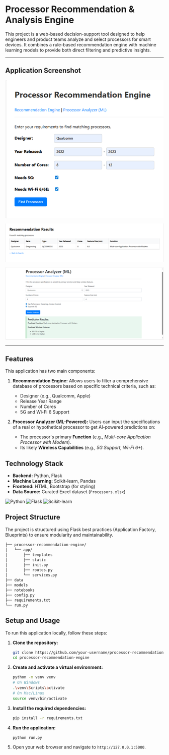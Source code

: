 # Processor Recommendation & Analysis Engine

This project is a web-based decision-support tool designed to help engineers and product teams analyze and select processors for smart devices. It combines a rule-based recommendation engine with machine learning models to provide both direct filtering and predictive insights.

---

## Application Screenshot

![Screenshot of the application's prediction page](<app_ss_1.png>)

![Screenshot of the application's prediction page](<app_ss_2.png>)

![Screenshot of the application's prediction page](<app_ss_3.png>)

---

## Features

This application has two main components:

1.  **Recommendation Engine:** Allows users to filter a comprehensive database of processors based on specific technical criteria, such as:
    - Designer (e.g., Qualcomm, Apple)
    - Release Year Range
    - Number of Cores
    - 5G and Wi-Fi 6 Support

2.  **Processor Analyzer (ML-Powered):** Users can input the specifications of a real or hypothetical processor to get AI-powered predictions on:
    - The processor's primary **Function** (e.g., *Multi-core Application Processor with Modem*).
    - Its likely **Wireless Capabilities** (e.g., *5G Support, Wi-Fi 6+*).

## Technology Stack

- **Backend:** Python, Flask
- **Machine Learning:** Scikit-learn, Pandas
- **Frontend:** HTML, Bootstrap (for styling)
- **Data Source:** Curated Excel dataset (`Processors.xlsx`)

![Python](https://img.shields.io/badge/python-3.11+-blue.svg)
![Flask](https://img.shields.io/badge/flask-%23000.svg?style=for-the-badge&logo=flask&logoColor=white)
![Scikit-learn](https://img.shields.io/badge/scikit--learn-%23F7931E.svg?style=for-the-badge&logo=scikit-learn&logoColor=white)

## Project Structure

The project is structured using Flask best practices (Application Factory, Blueprints) to ensure modularity and maintainability.

```
├── processor-recommendation-engine/
│   └── app/
│       ├── templates
│       ├── static
│       ├── init.py
│       ├── routes.py 
│       └── services.py 
├── data 
├── models
├── notebooks
├── config.py 
├── requirements.txt 
└── run.py 
```


## Setup and Usage

To run this application locally, follow these steps:

1.  **Clone the repository:**
    ```bash
    git clone https://github.com/your-username/processor-recommendation-engine.git
    cd processor-recommendation-engine
    ```

2.  **Create and activate a virtual environment:**
    ```bash
    python -m venv venv
    # On Windows
    .\venv\Scripts\activate
    # On Mac/Linux
    source venv/bin/activate
    ```

3.  **Install the required dependencies:**
    ```bash
    pip install -r requirements.txt
    ```

4.  **Run the application:**
    ```bash
    python run.py
    ```

5.  Open your web browser and navigate to `http://127.0.0.1:5000`.
